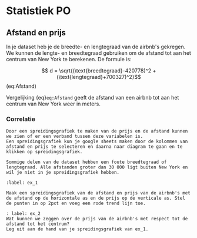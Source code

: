 # Statistiek PO

## Afstand en prijs
In je dataset heb je de breedte- en lengtegraad van de airbnb's gekregen. We kunnen de lengte- en breedtegraad gebruiken om de afstand tot aan het centrum van New York te berekenen. De formule is: 

$$ d = \sqrt{(\text{breedtegraad}-420778)^2 + (\text{lengtegraad}+700327)^2}$$ (eq:Afstand)

Vergelijking {eq}`eq:Afstand` geeft de afstand van een airbnb tot aan het centrum van New York weer in meters.

### Correlatie

```{Theorie A: Spreidingsgrafiek}
Door een spreidingsgrafiek te maken van de prijs en de afstand kunnen we zien of er een verband tussen deze variabelen is. 
Een spreidingsgrafiek kun je google sheets maken door de kolommen van afstand en prijs te selecteren en daarna naar diagram te gaan en te klikken op spreidingsgrafiek.
```

```{Waarschuwing}
Sommige delen van de dataset hebben een foute breedtegraad of lengtegraad. Alle afstanden groter dan 30 000 ligt buiten New York en wil je niet in je spreidingsgrafiek hebben. 
```

```{excercise}
:label: ex_1

Maak een spreidingsgrafiek van de afstand en prijs van de airbnb's met de afstand op de horizontale as en de prijs op de verticale as. Stel de punten in op 2pxt en voeg een rode trend lijn toe. 
```
```{excercise}
: label: ex_2
Wat kunnen we zeggen over de prijs van de airbnb's met respect tot de afstand tot het centrum?
Leg uit aan de hand van je spreidingsgrafiek van ex_1.
